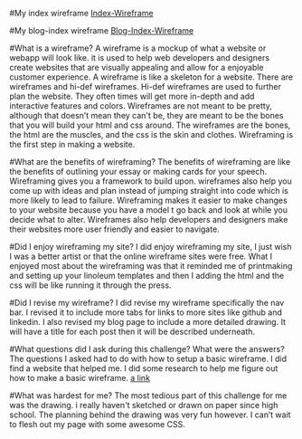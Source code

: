 #My index wireframe
[Index-Wireframe](https://github.com/Liam-Mackey/phase-0/blob/master/week-2/imgs/wireframe-index.jpg?raw=true)

#My blog-index wireframe
[Blog-Index-Wireframe](https://github.com/Liam-Mackey/phase-0/blob/master/week-2/imgs/wireframe-blog-index.jpg?raw=true)

#What is a wireframe?
A wireframe is a mockup of what a website or webapp will look like. it is used to help web developers and designers create websites that are visually appealing and allow for a enjoyable customer experience. A wireframe is like a skeleton for a website. There are wireframes and hi-def wireframes. Hi-def wireframes are used to further plan the website. They often times will get more in-depth and add interactive features and colors. Wireframes are not meant to be pretty,  although that doesn’t mean they can't be, they are meant to be the bones that you will build your html and css around. The wireframes are the bones, the html are the muscles, and the css is the skin and clothes. Wireframing is the first step in making a website.

#What are the benefits of wireframing?
The benefits of wireframing are like the benefits of outlining your essay or making cards for your speech.  Wireframing gives you a framework to build upon. wireframes also help you come up with ideas and plan instead of jumping straight into code which is more likely to lead to failure. Wireframing makes it easier to make changes to your website because you have a model t go back and look at while you decide what to alter. Wireframes also help developers and designers make their websites more user friendly and easier to navigate.

#Did I enjoy wireframing my site?
I did enjoy wireframing my site, I just wish I was a better artist or that the online wireframe sites were free. What I enjoyed most about the wireframing was that it reminded me of printmaking and setting up your linoleum templates and then I adding the html and the css will be like running it through the press. 

#Did I revise my wireframe?
I did revise my wireframe specifically the nav bar. I revised it to include more tabs for links to more sites like github and linkedin. I also revised my blog page to include a more detailed drawing. It will have a title for each post then it will be described underneath.

#What questions did I ask during this challenge? What were the answers?
The questions I asked had to do with how to setup a basic wireframe. I did find a website that helped me. I did some research to help me figure out how to make a basic wireframe.
[a link](https://www.codementor.io/design/tutorial/getting-started-with-wireframes)

#What was hardest for me?
The most tedious part of this challenge for me was the drawing. i really haven't sketched or drawn on paper since high  school. The planning behind the drawing was very fun however. I can’t wait to flesh out my page with some awesome CSS.